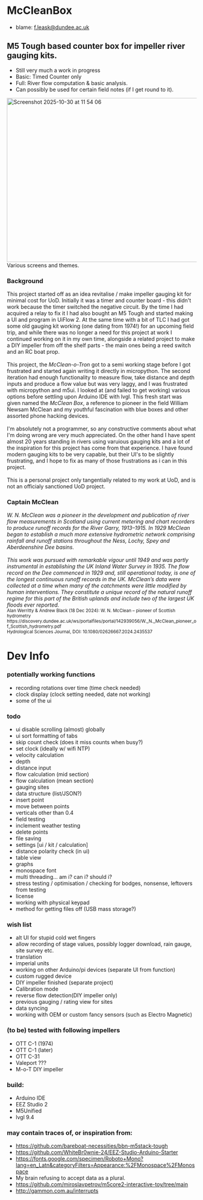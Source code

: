 # McCleanBox
- blame: f.leask@dundee.ac.uk

## M5 Tough based counter box for impeller river gauging kits. 
- Still very much a work in progress
- Basic: Timed Counter only
- Full: River flow computation & basic analysis.
- Can possibly be used for certain field notes (if I get round to it).

<img width="578" height="435" alt="Screenshot 2025-10-30 at 11 54 06" src="https://github.com/user-attachments/assets/71762f41-f159-4026-94f3-fc3779e51b42" /><br>
Various screens and themes. 

### Background

This project started off as an idea revitalise / make impeller gauging kit for minimal cost for UoD. Initially it was a timer and counter board - this didn't work because the timer switched the negative circuit. By the time I had acquired a relay to fix it I had also bought an M5 Tough and started making a UI and program in UiFlow 2. At the same time with a bit of TLC I had got some old gauging kit working (one dating from 1974!) for an upcoming field trip, and while there was no longer a need for this project at work I continued working on it in my own time, alongside a related project to make a DIY impeller from off the shelf parts - the main ones being a reed switch and an RC boat prop. 
<br>
<br>
This project, the <i>McClean-o-Tron</i> got to a semi working stage before I got frustrated and started again writing it directly in micropython. The second iteration had enough functionality to measure flow, take distance and depth inputs and produce a flow value but was very laggy, and I was frustrated with micropython and m5ui. I looked at (and failed to get working) various options before settling upon Arduino IDE with lvgl. This fresh start was given named the <i>McClean Box</i>, a reference to pioneer in the field William Newsam McClean and my youthful fascination with blue boxes and other assorted phone hacking devices. 
<br>
<br>
I'm absolutely not a programmer, so any constructive comments about what I'm doing wrong are very much appreciated. On the other hand I have spent almost 20 years standing in rivers using varuious gauging kits and a lot of the inspiration for this project has come from that experience. I have found modern gauging kits to be very capable, but their UI's to be slightly frustrating, and I hope to fix as many of those frustrations as i can in this project. 
<br>
<br>
This is a personal project only tangentially related to my work at UoD, and is not an officialy sanctioned UoD project. 

### Captain McClean

<i>
W. N. McClean was a pioneer in the development and publication of river flow measurements in Scotland using current metering and chart recorders to produce runoff records for the River Garry, 1913–1915. In 1929 McClean began to establish a much more extensive hydrometric network comprising rainfall and
runoff stations throughout the Ness, Lochy, Spey and Aberdeenshire Dee basins. 
<br>
<br>
This work was pursued with remarkable vigour until 1949 and was partly instrumental in establishing the UK Inland Water Survey in 1935. The flow record on the Dee commenced in 1929 and, still operational today, is one of the longest continuous runoff records in the UK. McClean’s data were collected at a time when many of the catchments were little modified by human interventions. They constitute a unique record of the natural runoff regime for this part of the British uplands and include two of the largest UK floods ever reported.
</i>
<br>
<sub>
Alan Werritty & Andrew Black (18 Dec 2024): W. N. McClean – pioneer of Scottish hydrometry <br>
https://discovery.dundee.ac.uk/ws/portalfiles/portal/142939056/W._N._McClean_pioneer_of_Scottish_hydrometry.pdf<br>
Hydrological Sciences Journal, DOI: 10.1080/02626667.2024.2435537
</sub>

# Dev Info


### potentially working functions
- recording rotations over time (time check needed)
- clock display (clock setting needed, date not working)
- some of the ui

### todo
- ui disable scrolling (almost) globally
- ui sort formatting of tabs
- skip count check (does it miss counts when busy?)
- set clock (ideally w/ wifi NTP)
- velocity calculation
- depth  
- distance input 
- flow calculation (mid section)
- flow calculation (mean section)
- gauging sites 
- data structure (list/JSON?)
- insert point 
- move between points 
- verticals other than 0.4
- field testing 
- inclement weather testing
- delete points
- file saving
- settings [ui / kit / calculation]
- distance polarity check (in ui)
- table view
- graphs
- monospace font
- multi threading... am i? can i? should i?
- stress testing / optimisation / checking for bodges, nonsense, leftovers from testing
- license
- working with physical keypad
- method for getting files off (USB mass storage?)

### wish list
- alt UI for stupid cold wet fingers
- allow recording of stage values, possibly logger download, rain gauge, site survey etc. 
- translation
- imperial units
- working on other Arduino/pi devices (separate UI from function)
- custom rugged device
- DIY impeller finished (separate project)
- Calibration mode
- reverse flow detection(DIY impeller only)
- previous gauging / rating view for sites 
- data syncing 
- working with OEM or custom fancy sensors (such as Electro Magnetic)


### (to be) tested with following impellers
- OTT C-1 (1974)
- OTT C-1 (later)
- OTT C-31 
- Valeport ???
- M-o-T DIY impeller


### build:
- Arduino IDE
- EEZ Studio 2
- M5Unified
- lvgl 9.4


### may contain traces of, or inspiration from:
- https://github.com/bareboat-necessities/bbn-m5stack-tough
- https://github.com/WhiteBr0wnie-24/EEZ-Studio-Arduino-Starter
- https://fonts.google.com/specimen/Roboto+Mono?lang=en_Latn&categoryFilters=Appearance:%2FMonospace%2FMonospace
- My brain refusing to accept data as a plural. 
- https://github.com/miroslavpetrov/m5core2-interactive-toy/tree/main
- http://gammon.com.au/interrupts
